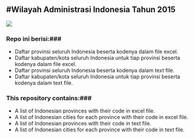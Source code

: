 #**Wilayah Administrasi Indonesia Tahun 2015**
----------
![](http://www.dksh.com/data/docs/download/1305/en_ID/Map-Indonesia.gif)

### **Repo ini berisi:**###

> 
- Daftar provinsi seluruh Indonesia beserta kodenya dalam file excel.
- Daftar kabupaten/kota seluruh Indonesia untuk tiap provinsi beserta kodenya dalam file excel.
- Daftar provinsi seluruh Indonesia beserta kodenya dalam text file.
- Daftar kabupaten/kota seluruh Indonesia untuk tiap provinsi beserta kodenya dalam text file.



### **This repository contains:**###
> 
- A list of Indonesian provinces with their code in excel file.
- A list of Indonesian cities for each province with their code in excel file.
- A list of Indonesian provinces with their code in text file.
- A list of Indonesian cities for each province with their code in text file.
